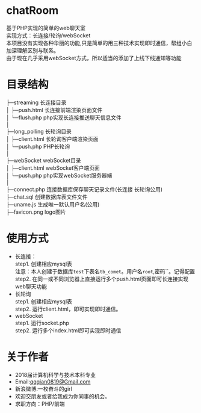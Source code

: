 # chatRoom  
基于PHP实现的简单的web聊天室  
实现方式：长连接/轮询/webSocket  
本项目没有实现各种华丽的功能,只是简单的用三种技术实现即时通信，帮组小白加深理解区别与联系。  
由于现在几乎采用webSocket方式，所以适当的添加了上线下线通知等功能   
  

# 目录结构   

├─streaming               长连接目录  
│  ├─push.html            长连接前端渲染页面文件  
│  └─flush.php            php实现长连接推送聊天信息文件  
│      
├─long_polling            长轮询目录  
│  ├─client.html          长轮询客户端渲染页面  
│  └─push.php             PHP长轮询  
│  
├─webSocket               webSocket目录  
│  ├─client.html          webSocket客户端页面  
│  └─push.php             php实现webSocket服务器端  
│  
├─connect.php           连接数据库保存聊天记录文件(长连接 长轮询公用)  
├─chat.sql              创建数据库表文件文件  
├─uname.js            	生成唯一默认用户名(公用)  
├─favicon.png           logo图片  
  

# 使用方式  
  + 长连接：  
    step1. 创建相应mysql表       
		注意：本人创建于数据库`test`下表名`tb_comet`。用户名`root`,密码``。记得配置      
	step2. 在同一或不同浏览器上直接运行多个push.html页面即可长连接实现web聊天功能   
  + 长轮询    
 	step1. 创建相应mysql表    
 	step2. 运行client.html，即可实现即时通信。     
 + webSocket   
 	step1. 运行socket.php     
 	step2. 运行多个index.html即可实现即时通信 
  

# 关于作者  
 + 2018届计算机科学与技术本科专业    
 + Email:qqqian0819@Gmail.com    
 + 新浪微博:一枚奋斗的girl    
 + 欢迎交朋友或者给我成为你同事的机会。    
 + 求职方向：PHP/前端          
